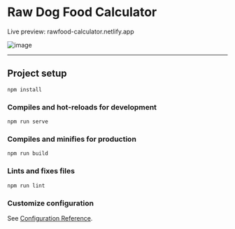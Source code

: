 # Raw Dog Food Calculator
Live preview: rawfood-calculator.netlify.app

![image](https://user-images.githubusercontent.com/51120532/117039082-08494180-ad11-11eb-9f21-c75fe844589a.png)

____________________________________


## Project setup
```
npm install
```

### Compiles and hot-reloads for development
```
npm run serve
```

### Compiles and minifies for production
```
npm run build
```

### Lints and fixes files
```
npm run lint
```

### Customize configuration
See [Configuration Reference](https://cli.vuejs.org/config/).
